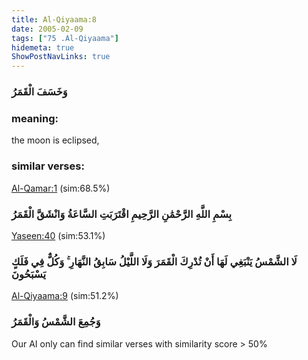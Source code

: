 ```yaml
---
title: Al-Qiyaama:8
date: 2005-02-09
tags: ["75 .Al-Qiyaama"]
hidemeta: true 
ShowPostNavLinks: true 
---
```

### وَخَسَفَ الْقَمَرُ
### meaning: 
the moon is eclipsed,
### similar verses: 

[Al-Qamar:1](/54/1) (sim:68.5%)

### بِسْمِ اللَّهِ الرَّحْمَٰنِ الرَّحِيمِ اقْتَرَبَتِ السَّاعَةُ وَانْشَقَّ الْقَمَرُ

[Yaseen:40](/36/40) (sim:53.1%)

### لَا الشَّمْسُ يَنْبَغِي لَهَا أَنْ تُدْرِكَ الْقَمَرَ وَلَا اللَّيْلُ سَابِقُ النَّهَارِ ۚ وَكُلٌّ فِي فَلَكٍ يَسْبَحُونَ

[Al-Qiyaama:9](/75/9) (sim:51.2%)

### وَجُمِعَ الشَّمْسُ وَالْقَمَرُ

Our AI only can find similar verses with similarity score > 50% 

